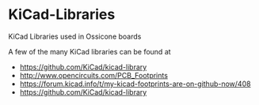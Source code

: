 # KiCad-Libraries
KiCad Libraries used in Ossicone boards

A few of the many KiCad libraries can be found at
* https://github.com/KiCad/kicad-library
* http://www.opencircuits.com/PCB_Footprints
* https://forum.kicad.info/t/my-kicad-footprints-are-on-github-now/408
* https://github.com/KiCad/kicad-library
